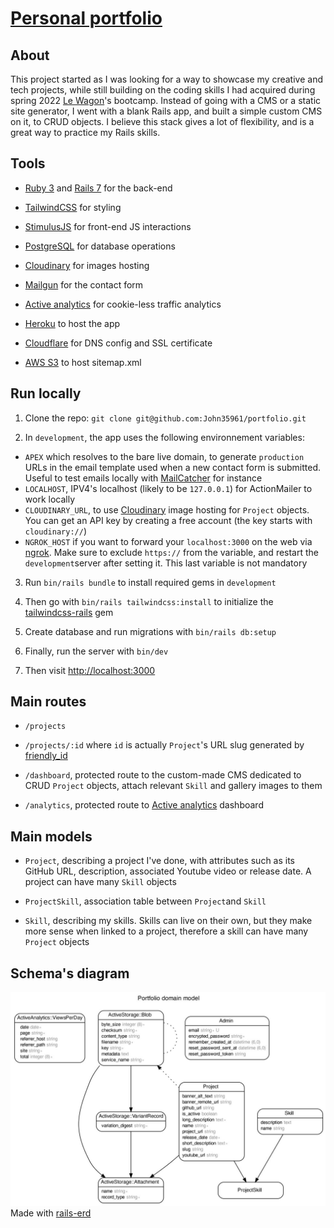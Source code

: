 # [Personal portfolio](https://www.jeanguillet.com)

## About

This project started as I was looking for a way to showcase my creative and tech projects, while still building on the coding skills I had acquired during spring 2022 [Le Wagon](https://github.com/lewagon)'s bootcamp. Instead of going with a CMS or a static site generator, I went with a blank Rails app, and built a simple custom CMS on it, to CRUD objects. I believe this stack gives a lot of flexibility, and is a great way to practice my Rails skills.

## Tools

* [Ruby 3](https://www.ruby-lang.org/en/) and [Rails 7](https://rubyonrails.org/) for the back-end

* [TailwindCSS](https://tailwindcss.com/) for styling

* [StimulusJS](https://stimulus.hotwired.dev/) for front-end JS interactions

* [PostgreSQL](https://www.postgresql.org/) for database operations

* [Cloudinary](https://cloudinary.com/) for images hosting

* [Mailgun](https://www.mailgun.com/) for the contact form

* [Active analytics](https://github.com/BaseSecrete/active_analytics) for cookie-less traffic analytics

* [Heroku](https://www.heroku.com) to host the app

* [Cloudflare](https://www.cloudflare.com) for DNS config and SSL certificate

* [AWS S3](https://aws.amazon.com/s3) to host sitemap.xml

## Run locally

1. Clone the repo: `git clone git@github.com:John35961/portfolio.git`

2. In `development`, the app uses the following environnement variables:

* `APEX` which resolves to the bare live domain, to generate `production` URLs in the email template used when a new contact form is submitted. Useful to test emails locally with [MailCatcher](https://mailcatcher.me/) for instance
* `LOCALHOST`, IPV4's localhost (likely to be `127.0.0.1`) for ActionMailer to work locally
* `CLOUDINARY_URL`, to use [Cloudinary](https://cloudinary.com/) image hosting for `Project` objects. You can get an API key by creating a free account (the key starts with `cloudinary://`)
* `NGROK_HOST` if you want to forward your `localhost:3000` on the web via [ngrok](https://ngrok.com/). Make sure to exclude `https://` from the variable, and restart the `development`server after setting it. This last variable is not mandatory

3. Run `bin/rails bundle` to install required gems in `development`

4. Then go with `bin/rails tailwindcss:install` to initialize the [tailwindcss-rails](https://github.com/rails/tailwindcss-rails) gem

5. Create database and run migrations with `bin/rails db:setup`

6. Finally, run the server with `bin/dev`

7. Then visit <http://localhost:3000>

## Main routes

* `/projects`

* `/projects/:id` where `id` is actually `Project`'s URL slug generated by [friendly_id](https://github.com/norman/friendly_id)

* `/dashboard`, protected route to the custom-made CMS dedicated to CRUD `Project` objects, attach relevant `Skill` and gallery images to them

* `/analytics`, protected route to [Active analytics](https://github.com/BaseSecrete/active_analytics) dashboard

## Main models

* `Project`, describing a project I've done, with attributes such as its GitHub URL, description, associated Youtube video or release date. A project can have many `Skill` objects

* `ProjectSkill`, association table between `Project`and `Skill`

* `Skill`, describing my skills. Skills can live on their own, but they make more sense when linked to a project, therefore a skill can have many `Project` objects

## Schema's diagram

![Schema's diagram](app/assets/images/readme/schema_diagram.jpg)
Made with [rails-erd](https://github.com/voormedia/rails-erd)
